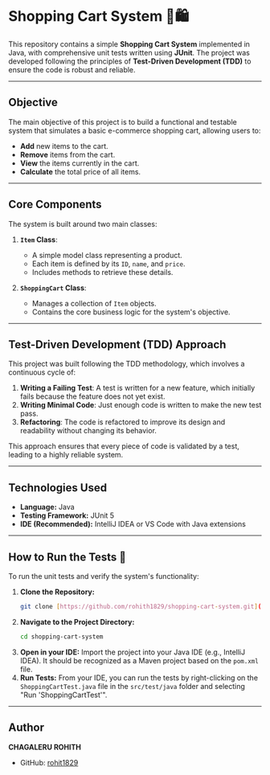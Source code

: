 # Shopping Cart System 🛒🛍️

This repository contains a simple **Shopping Cart System** implemented in Java, with comprehensive unit tests written using **JUnit**. The project was developed following the principles of **Test-Driven Development (TDD)** to ensure the code is robust and reliable.

---

## Objective

The main objective of this project is to build a functional and testable system that simulates a basic e-commerce shopping cart, allowing users to:

* **Add** new items to the cart.
* **Remove** items from the cart.
* **View** the items currently in the cart.
* **Calculate** the total price of all items.

---

## Core Components

The system is built around two main classes:

1.  **`Item` Class**:
    * A simple model class representing a product.
    * Each item is defined by its `ID`, `name`, and `price`.
    * Includes methods to retrieve these details.

2.  **`ShoppingCart` Class**:
    * Manages a collection of `Item` objects.
    * Contains the core business logic for the system's objective.

---

## Test-Driven Development (TDD) Approach

This project was built following the TDD methodology, which involves a continuous cycle of:

1.  **Writing a Failing Test**: A test is written for a new feature, which initially fails because the feature does not yet exist.
2.  **Writing Minimal Code**: Just enough code is written to make the new test pass.
3.  **Refactoring**: The code is refactored to improve its design and readability without changing its behavior.

This approach ensures that every piece of code is validated by a test, leading to a highly reliable system.

---

## Technologies Used

* **Language:** Java
* **Testing Framework:** JUnit 5
* **IDE (Recommended):** IntelliJ IDEA or VS Code with Java extensions

---

## How to Run the Tests 🧪

To run the unit tests and verify the system's functionality:

1.  **Clone the Repository:**
    ```bash
    git clone [https://github.com/rohith1829/shopping-cart-system.git](https://github.com/rohith1829/shopping-cart-system.git)
    ```
2.  **Navigate to the Project Directory:**
    ```bash
    cd shopping-cart-system
    ```
3.  **Open in your IDE:**
    Import the project into your Java IDE (e.g., IntelliJ IDEA). It should be recognized as a Maven project based on the `pom.xml` file.
4.  **Run Tests:**
    From your IDE, you can run the tests by right-clicking on the `ShoppingCartTest.java` file in the `src/test/java` folder and selecting "Run 'ShoppingCartTest'".

---

## Author

**CHAGALERU ROHITH**
* GitHub: [rohit1829](https://github.com/rohit1829)
